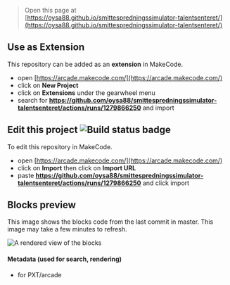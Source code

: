 
> Open this page at [https://oysa88.github.io/smittespredningssimulator-talentsenteret/](https://oysa88.github.io/smittespredningssimulator-talentsenteret/)

## Use as Extension

This repository can be added as an **extension** in MakeCode.

* open [https://arcade.makecode.com/](https://arcade.makecode.com/)
* click on **New Project**
* click on **Extensions** under the gearwheel menu
* search for **https://github.com/oysa88/smittespredningssimulator-talentsenteret/actions/runs/1279866250** and import

## Edit this project ![Build status badge](https://github.com/oysa88/smittespredningssimulator-talentsenteret/actions/runs/1279866250/workflows/MakeCode/badge.svg)

To edit this repository in MakeCode.

* open [https://arcade.makecode.com/](https://arcade.makecode.com/)
* click on **Import** then click on **Import URL**
* paste **https://github.com/oysa88/smittespredningssimulator-talentsenteret/actions/runs/1279866250** and click import

## Blocks preview

This image shows the blocks code from the last commit in master.
This image may take a few minutes to refresh.

![A rendered view of the blocks](https://github.com/oysa88/smittespredningssimulator-talentsenteret/actions/runs/1279866250/raw/master/.github/makecode/blocks.png)

#### Metadata (used for search, rendering)

* for PXT/arcade
<script src="https://makecode.com/gh-pages-embed.js"></script><script>makeCodeRender("{{ site.makecode.home_url }}", "{{ site.github.owner_name }}/{{ site.github.repository_name }}");</script>

